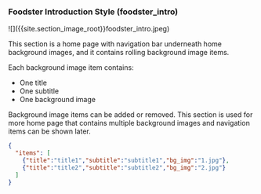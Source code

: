 <h3 id='foodster_intro'>Foodster Introduction Style (foodster_intro)</h3>
![]({{site.section_image_root}}foodster_intro.jpeg)

This section is a home page with navigation bar underneath home background images, and it contains rolling background image items.

Each background image item contains:

* One title
* One subtitle
* One background image

Background image items can be added or removed. This section is used for more home page that contains multiple background images and navigation items can be shown later.

```json
{
  "items": [
    {"title":"title1","subtitle":"subtitle1","bg_img":"1.jpg"},
    {"title":"title2","subtitle":"subtitle2","bg_img":"2.jpg"}
  ]
}
```
